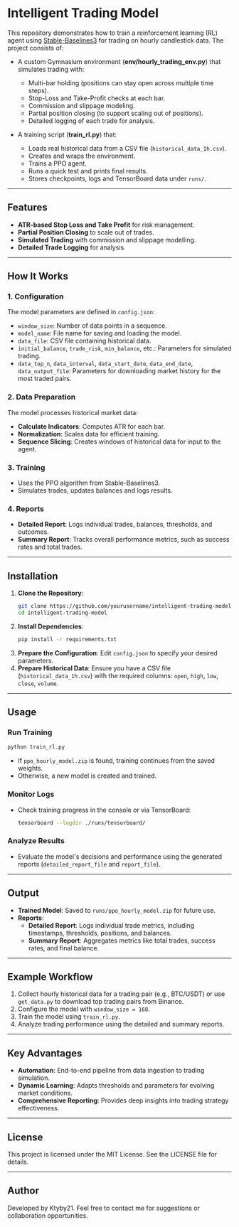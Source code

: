 # Intelligent Trading Model

This repository demonstrates how to train a reinforcement learning (RL) agent using [Stable-Baselines3](https://github.com/DLR-RM/stable-baselines3) for trading on hourly candlestick data. The project consists of:

- A custom Gymnasium environment (**env/hourly_trading_env.py**) that simulates trading with:
  - Multi-bar holding (positions can stay open across multiple time steps).
  - Stop-Loss and Take-Profit checks at each bar.
  - Commission and slippage modeling.
  - Partial position closing (to support scaling out of positions).
  - Detailed logging of each trade for analysis.

- A training script (**train_rl.py**) that:
  - Loads real historical data from a CSV file (`historical_data_1h.csv`).
  - Creates and wraps the environment.
  - Trains a PPO agent.
  - Runs a quick test and prints final results.
  - Stores checkpoints, logs and TensorBoard data under `runs/`.

---

## Features

- **ATR-based Stop Loss and Take Profit** for risk management.
- **Partial Position Closing** to scale out of trades.
- **Simulated Trading** with commission and slippage modelling.
- **Detailed Trade Logging** for analysis.

---

## How It Works

### 1. **Configuration**
The model parameters are defined in `config.json`:
- `window_size`: Number of data points in a sequence.
- `model_name`: File name for saving and loading the model.
- `data_file`: CSV file containing historical data.
- `initial_balance`, `trade_risk`, `min_balance`, etc.: Parameters for simulated trading.
- `data_top_n`, `data_interval`, `data_start_date`, `data_end_date`, `data_output_file`: Parameters for downloading market history for the most traded pairs.

### 2. **Data Preparation**
The model processes historical market data:
- **Calculate Indicators**: Computes ATR for each bar.
- **Normalization**: Scales data for efficient training.
- **Sequence Slicing**: Creates windows of historical data for input to the agent.

### 3. **Training**
- Uses the PPO algorithm from Stable-Baselines3.
- Simulates trades, updates balances and logs results.

### 4. **Reports**
- **Detailed Report**: Logs individual trades, balances, thresholds, and outcomes.
- **Summary Report**: Tracks overall performance metrics, such as success rates and total trades.

---

## Installation

1. **Clone the Repository**:
   ```bash
   git clone https://github.com/yourusername/intelligent-trading-model.git
   cd intelligent-trading-model
   ```
2. **Install Dependencies**:
   ```bash
   pip install -r requirements.txt
   ```
3. **Prepare the Configuration**: Edit `config.json` to specify your desired parameters.
4. **Prepare Historical Data**: Ensure you have a CSV file (`historical_data_1h.csv`) with the required columns: `open`, `high`, `low`, `close`, `volume`.

---

## Usage

### Run Training
```bash
python train_rl.py
```

- If `ppo_hourly_model.zip` is found, training continues from the saved weights.
- Otherwise, a new model is created and trained.

### Monitor Logs
- Check training progress in the console or via TensorBoard:
  ```bash
  tensorboard --logdir ./runs/tensorboard/
  ```

### Analyze Results
- Evaluate the model's decisions and performance using the generated reports (`detailed_report_file` and `report_file`).

---

## Output

- **Trained Model**: Saved to `runs/ppo_hourly_model.zip` for future use.
- **Reports**:
  - **Detailed Report**: Logs individual trade metrics, including timestamps, thresholds, positions, and balances.
  - **Summary Report**: Aggregates metrics like total trades, success rates, and final balance.

---

## Example Workflow

1. Collect hourly historical data for a trading pair (e.g., BTC/USDT) or use `get_data.py` to download top trading pairs from Binance.
2. Configure the model with `window_size = 168`.
3. Train the model using `train_rl.py`.
4. Analyze trading performance using the detailed and summary reports.

---

## Key Advantages

- **Automation**: End-to-end pipeline from data ingestion to trading simulation.
- **Dynamic Learning**: Adapts thresholds and parameters for evolving market conditions.
- **Comprehensive Reporting**: Provides deep insights into trading strategy effectiveness.

---

## License

This project is licensed under the MIT License. See the LICENSE file for details.

---

## Author

Developed by Ktyby21. Feel free to contact me for suggestions or collaboration opportunities.
